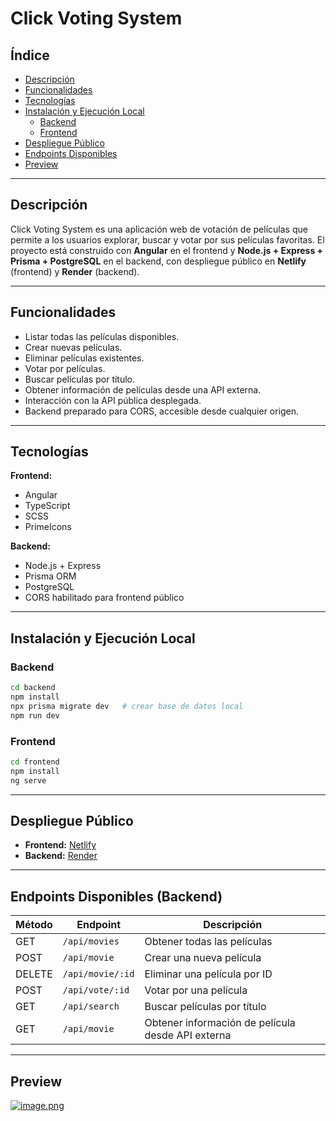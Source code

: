 # Click Voting System

## Índice

* [Descripción](#descripción)
* [Funcionalidades](#funcionalidades)
* [Tecnologías](#tecnologías)
* [Instalación y Ejecución Local](#instalación-y-ejecución-local)
   * [Backend](#backend)
   * [Frontend](#frontend)
* [Despliegue Público](#despliegue-público)
* [Endpoints Disponibles](#endpoints-disponibles-backend)
* [Preview](#preview)

---

## Descripción

Click Voting System es una aplicación web de votación de películas que permite a los usuarios explorar, buscar y votar por sus películas favoritas.
El proyecto está construido con **Angular** en el frontend y **Node.js + Express + Prisma + PostgreSQL** en el backend, con despliegue público en **Netlify** (frontend) y **Render** (backend).

---

## Funcionalidades

* Listar todas las películas disponibles.
* Crear nuevas películas.
* Eliminar películas existentes.
* Votar por películas.
* Buscar películas por título.
* Obtener información de películas desde una API externa.
* Interacción con la API pública desplegada.
* Backend preparado para CORS, accesible desde cualquier origen.

---

## Tecnologías

**Frontend:**

* Angular
* TypeScript
* SCSS
* PrimeIcons

**Backend:**

* Node.js + Express
* Prisma ORM
* PostgreSQL
* CORS habilitado para frontend público

---

## Instalación y Ejecución Local

### Backend

```bash
cd backend
npm install
npx prisma migrate dev   # crear base de datos local
npm run dev
```

### Frontend

```bash
cd frontend
npm install
ng serve
```

---

## Despliegue Público

* **Frontend:** [Netlify](https://click-voting-system.netlify.app/)
* **Backend:** [Render](https://click-voting-system.onrender.com/)

---

## Endpoints Disponibles (Backend)

| Método | Endpoint         | Descripción                                       |
| ------ | ---------------- | ------------------------------------------------- |
| GET    | `/api/movies`    | Obtener todas las películas                       |
| POST   | `/api/movie`     | Crear una nueva película                          |
| DELETE | `/api/movie/:id` | Eliminar una película por ID                      |
| POST   | `/api/vote/:id`  | Votar por una película                            |
| GET    | `/api/search`    | Buscar películas por título                       |
| GET    | `/api/movie`     | Obtener información de película desde API externa |

---

## Preview
[![image.png](https://i.postimg.cc/QCVYym3r/image.png)](https://postimg.cc/8fQbFhcy)


